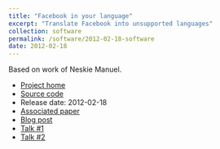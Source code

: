 ```yaml
---
title: "Facebook in your language"
excerpt: "Translate Facebook into unsupported languages"
collection: software
permalink: /software/2012-02-18-software
date: 2012-02-18
---
```


Based on work of Neskie Manuel.

* [Project home](https://github.com/kscanne/secwepemc-facebook)
* [Source code](https://github.com/kscanne/secwepemc-facebook)
* Release date: 2012-02-18
* [Associated paper](/publication/2012-09-14-translating-facebook)
* [Blog post](http://indigenoustweets.blogspot.com/2012/10/facebook-in-your-language.html)
* [Talk #1](/talks/2012-05-31-talk)
* [Talk #2](/talks/2012-09-14-talk)
